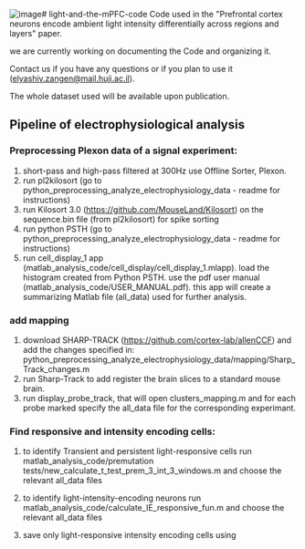 ![image](https://github.com/elyashivzangen/light-and-the-mPFC-code/assets/77055433/e106a635-4da7-4540-98b3-31259e842305)# light-and-the-mPFC-code
  Code used in the "Prefrontal cortex neurons encode ambient light intensity differentially across regions and layers" paper.
  
  we are currently working on documenting the Code and organizing it.
  
  Contact us if you have any questions or if you plan to use it (elyashiv.zangen@mail.huji.ac.il).
  
  The whole dataset used will be available upon publication.

## Pipeline of electrophysiological analysis
### Preprocessing Plexon data of a signal experiment: 
1. short-pass and high-pass filtered at 300Hz use Offline Sorter, Plexon.
2. run pl2kilosort (go to python_preprocessing_analyze_electrophysiology_data - readme for instructions)
3. run Kilosort 3.0 (https://github.com/MouseLand/Kilosort) on the sequence.bin file (from pl2kilosort) for spike sorting
4. run python PSTH  (go to python_preprocessing_analyze_electrophysiology_data - readme for instructions)
5. run cell_display_1 app (matlab_analysis_code/cell_display/cell_display_1.mlapp). load the histogram created from Python PSTH. use the pdf user manual (matlab_analysis_code/USER_MANUAL.pdf). this app will create a summarizing Matlab file (all_data) used for further analysis.


### add mapping
1. download SHARP-TRACK (https://github.com/cortex-lab/allenCCF)
   and add the changes specified in:
   python_preprocessing_analyze_electrophysiology_data/mapping/Sharp_Track_changes.m
2. run Sharp-Track to add register the brain slices to a standard mouse brain.
3. run display_probe_track, that will open clusters_mapping.m and for each probe marked specify the all_data file for the corresponding experimant.
   
### Find responsive and intensity encoding cells:
1. to identify Transient and persistent light-responsive cells run matlab_analysis_code/premutation tests/new_calculate_t_test_prem_3_int_3_windows.m and choose the relevant all_data files
   
2. to identify light-intensity-encoding neurons run matlab_analysis_code/calculate_IE_responsive_fun.m and choose the relevant all_data files

3. save only light-responsive intensity encoding cells using 

   

